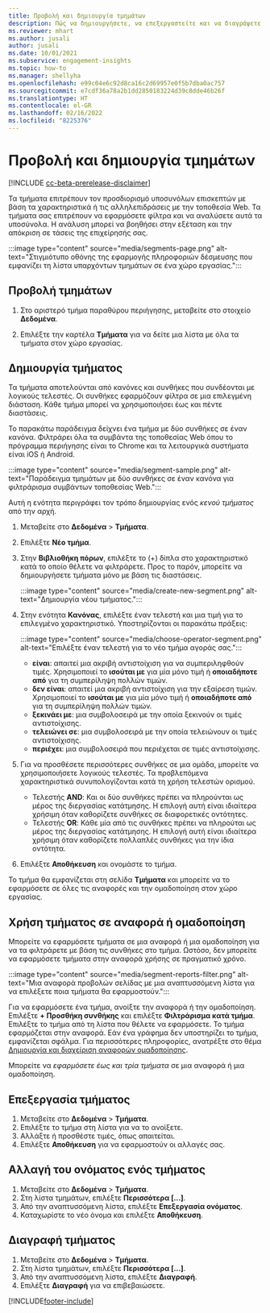 ```yaml
---
title: Προβολή και δημιουργία τμημάτων
description: Πώς να δημιουργήσετε, να επεξεργαστείτε και να διαγράψετε τμήματα και πού να τα χρησιμοποιήσετε.
ms.reviewer: mhart
ms.author: jusali
author: jusali
ms.date: 10/01/2021
ms.subservice: engagement-insights
ms.topic: how-to
ms.manager: shellyha
ms.openlocfilehash: e99c04e6c92d8ca16c2d69957e0f5b7dba0ac757
ms.sourcegitcommit: e7cdf36a78a2b1dd2850183224d39c8dde46b26f
ms.translationtype: HT
ms.contentlocale: el-GR
ms.lasthandoff: 02/16/2022
ms.locfileid: "8225376"
---
```

# <a name="view-and-create-segments"></a>Προβολή και δημιουργία τμημάτων

[!INCLUDE [cc-beta-prerelease-disclaimer](includes/cc-beta-prerelease-disclaimer.md)]

Τα τμήματα επιτρέπουν τον προσδιορισμό υποσυνόλων επισκεπτών με βάση τα χαρακτηριστικά ή τις αλληλεπιδράσεις με την τοποθεσία Web. Τα τμήματα σας επιτρέπουν να εφαρμόσετε φίλτρα και να αναλύσετε αυτά τα υποσύνολα. Η ανάλυση μπορεί να βοηθήσει στην εξέταση και την απόκριση σε τάσεις της επιχείρησής σας. 

:::image type="content" source="media/segments-page.png" alt-text="Στιγμιότυπο οθόνης της εφαρμογής πληροφοριών δέσμευσης που εμφανίζει τη λίστα υπαρχόντων τμημάτων σε ένα χώρο εργασίας.":::

## <a name="view-segments"></a>Προβολή τμημάτων

1. Στο αριστερό τμήμα παραθύρου περιήγησης, μεταβείτε στο στοιχείο **Δεδομένα**. 

1. Επιλέξτε την καρτέλα **Τμήματα** για να δείτε μια λίστα με όλα τα τμήματα στον χώρο εργασίας. 

## <a name="create-a-segment"></a>Δημιουργία τμήματος

Τα τμήματα αποτελούνται από κανόνες και συνθήκες που συνδέονται με λογικούς τελεστές. Οι συνθήκες εφαρμόζουν φίλτρα σε μια επιλεγμένη διάσταση. Κάθε τμήμα μπορεί να χρησιμοποιήσει έως και πέντε διαστάσεις.

Το παρακάτω παράδειγμα δείχνει ένα τμήμα με δύο συνθήκες σε έναν κανόνα. Φιλτράρει όλα τα συμβάντα της τοποθεσίας Web όπου το πρόγραμμα περιήγησης είναι το Chrome και τα λειτουργικά συστήματα είναι iOS ή Android.

:::image type="content" source="media/segment-sample.png" alt-text="Παράδειγμα τμημάτων με δύο συνθήκες σε έναν κανόνα για φιλτράρισμα συμβάντων τοποθεσίας Web.":::

Αυτή η ενότητα περιγράφει τον τρόπο δημιουργίας ενός *κενού τμήματος* από την αρχή.

1. Μεταβείτε στο **Δεδομένα** > **Τμήματα**.

1. Επιλέξτε **Νέο τμήμα**.

1. Στην **Βιβλιοθήκη πόρων**, επιλέξτε το (+) δίπλα στο χαρακτηριστικό κατά το οποίο θέλετε να φιλτράρετε. Προς το παρόν, μπορείτε να δημιουργήσετε τμήματα μόνο με βάση τις διαστάσεις.

   :::image type="content" source="media/create-new-segment.png" alt-text="Δημιουργία νέου τμήματος.":::

1. Στην ενότητα **Κανόνας**, επιλέξτε έναν τελεστή και μια τιμή για το επιλεγμένο χαρακτηριστικό. Υποστηρίζονται οι παρακάτω πράξεις:

   :::image type="content" source="media/choose-operator-segment.png" alt-text="Επιλέξτε έναν τελεστή για το νέο τμήμα αγοράς σας.":::

   - **είναι**: απαιτεί μια ακριβή αντιστοίχιση για να συμπεριληφθούν τιμές. Χρησιμοποιεί το **ισούται με** για μία μόνο τιμή ή **οποιαδήποτε από** για τη συμπερίληψη πολλών τιμών.
   - **δεν είναι**: απαιτεί μια ακριβή αντιστοίχιση για την εξαίρεση τιμών. Χρησιμοποιεί το **ισούται με** για μία μόνο τιμή ή **οποιαδήποτε από** για τη συμπερίληψη πολλών τιμών.
   - **ξεκινάει με**: μια συμβολοσειρά με την οποία ξεκινούν οι τιμές αντιστοίχισης.
   - **τελειώνει σε**: μια συμβολοσειρά με την οποία τελειώνουν οι τιμές αντιστοίχισης.
   - **περιέχει**: μια συμβολοσειρά που περιέχεται σε τιμές αντιστοίχισης.

1. Για να προσθέσετε περισσότερες συνθήκες σε μια ομάδα, μπορείτε να χρησιμοποιήσετε λογικούς τελεστές. Τα προβλεπόμενα χαρακτηριστικά συνυπολογίζονται κατά τη χρήση τελεστών ορισμού.
   - Τελεστής **AND**: Και οι δύο συνθήκες πρέπει να πληρούνται ως μέρος της διεργασίας κατάτμησης. Η επιλογή αυτή είναι ιδιαίτερα χρήσιμη όταν καθορίζετε συνθήκες σε διαφορετικές οντότητες.
   - Τελεστής **OR**: Κάθε μία από τις συνθήκες πρέπει να πληρούται ως μέρος της διεργασίας κατάτμησης. Η επιλογή αυτή είναι ιδιαίτερα χρήσιμη όταν καθορίζετε πολλαπλές συνθήκες για την ίδια οντότητα.

1. Επιλέξτε **Αποθήκευση** και ονομάστε το τμήμα. 

Το τμήμα θα εμφανίζεται στη σελίδα **Τμήματα** και μπορείτε να το εφαρμόσετε σε όλες τις αναφορές και την ομαδοποίηση στον χώρο εργασίας.

## <a name="use-a-segment-in-a-report-or-funnel"></a>Χρήση τμήματος σε αναφορά ή ομαδοποίηση

Μπορείτε να εφαρμόσετε τμήματα σε μια αναφορά ή μια ομαδοποίηση για να τα φιλτράρετε με βάση τις συνθήκες στο τμήμα. Ωστόσο, δεν μπορείτε να εφαρμόσετε τμήματα στην αναφορά χρήσης σε πραγματικό χρόνο.

:::image type="content" source="media/segment-reports-filter.png" alt-text="Μια αναφορά προβολών σελίδας με μια αναπτυσσόμενη λίστα για να επιλέξετε ποια τμήματα θα εφαρμοστούν.":::

Για να εφαρμόσετε ένα τμήμα, ανοίξτε την αναφορά ή την ομαδοποίηση. Επιλέξτε **+ Προσθήκη συνθήκης** και επιλέξτε **Φιλτράρισμα κατά τμήμα**. Επιλέξτε το τμήμα από τη λίστα που θέλετε να εφαρμόσετε. Το τμήμα εφαρμόζεται στην αναφορά. Εάν ένα γράφημα δεν υποστηρίζει το τμήμα, εμφανίζεται σφάλμα. Για περισσότερες πληροφορίες, ανατρέξτε στο θέμα [Δημιουργία και διαχείριση αναφορών ομαδοποίησης](funnel-reports.md).
 
Μπορείτε να *εφαρμόσετε έως και τρία τμήματα* σε μια αναφορά ή μια ομαδοποίηση.

## <a name="edit-a-segment"></a>Επεξεργασία τμήματος

1. Μεταβείτε στο **Δεδομένα** > **Τμήματα**.
1. Επιλέξτε το τμήμα στη λίστα για να το ανοίξετε. 
1. Αλλάξτε ή προσθέστε τιμές, όπως απαιτείται.
1. Επιλέξτε **Αποθήκευση** για να εφαρμοστούν οι αλλαγές σας.

## <a name="change-the-name-of-a-segment"></a>Αλλαγή του ονόματος ενός τμήματος

1. Μεταβείτε στο **Δεδομένα** > **Τμήματα**.
1. Στη λίστα τμημάτων, επιλέξτε **Περισσότερα [...]**. 
1. Από την αναπτυσσόμενη λίστα, επιλέξτε **Επεξεργασία ονόματος**.
1. Καταχωρίστε το νέο όνομα και επιλέξτε **Αποθήκευση**.

## <a name="delete-a-segment"></a>Διαγραφή τμήματος

1. Μεταβείτε στο **Δεδομένα** > **Τμήματα**.
1. Στη λίστα τμημάτων, επιλέξτε **Περισσότερα [...]**. 
1. Από την αναπτυσσόμενη λίστα, επιλέξτε **Διαγραφή**.
1. Επιλέξτε **Διαγραφή** για να επιβεβαιώσετε.



[!INCLUDE[footer-include](../includes/footer-banner.md)]
